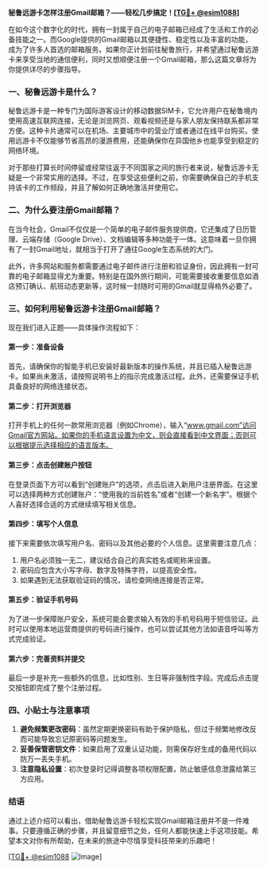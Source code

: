 **秘鲁远游卡怎样注册Gmail邮箱？——轻松几步搞定！[[TG💪+ @esim1088](https://t.me/s/esim1088)]**

在如今这个数字化的时代，拥有一封属于自己的电子邮箱已经成了生活和工作的必备技能之一。而Google提供的Gmail邮箱以其便捷性、稳定性以及丰富的功能，成为了许多人首选的邮箱服务。如果你正计划前往秘鲁旅行，并希望通过秘鲁远游卡来享受当地的通信便利，同时又想顺便注册一个Gmail邮箱，那么这篇文章将为你提供详尽的步骤指导。

### 一、秘鲁远游卡是什么？

秘鲁远游卡是一种专门为国际游客设计的移动数据SIM卡，它允许用户在秘鲁境内使用高速互联网连接，无论是浏览网页、观看视频还是与家人朋友保持联系都非常方便。这种卡片通常可以在机场、主要城市中的营业厅或者通过在线平台购买。使用远游卡不仅能够节省高昂的漫游费用，还能确保你在异国他乡也能享受到稳定的网络环境。

对于那些打算长时间停留或经常往返于不同国家之间的旅行者来说，秘鲁远游卡无疑是一个非常实用的选择。不过，在享受这些便利之前，你需要确保自己的手机支持该卡的工作频段，并且了解如何正确地激活并使用它。

### 二、为什么要注册Gmail邮箱？

在当今社会，Gmail不仅仅是一个简单的电子邮件服务提供商，它还集成了日历管理、云端存储（Google Drive）、文档编辑等多种功能于一体。这意味着一旦你拥有了一封Gmail地址，就相当于打开了通往Google生态系统的大门。

此外，许多网站和服务都需要通过电子邮件进行注册和验证身份，因此拥有一封可靠的电子邮箱显得尤为重要。特别是在国外旅行期间，可能需要接收重要信息如酒店预订确认、航班动态更新等，这时候一封随时可用的Gmail就显得格外必要了。

### 三、如何利用秘鲁远游卡注册Gmail邮箱？

现在我们进入正题——具体操作流程如下：

#### 第一步：准备设备

首先，请确保你的智能手机已安装好最新版本的操作系统，并且已插入秘鲁远游卡。如果尚未激活，请按照说明书上的指示完成激活过程。此外，还需要保证手机具备良好的网络连接状态。

#### 第二步：打开浏览器

打开手机上的任何一款常用浏览器（例如Chrome），输入“www.gmail.com”访问Gmail官方网站。如果你的手机语言设置为中文，则会直接看到中文界面；否则可以根据提示选择相应的语言版本。

#### 第三步：点击创建账户按钮

在登录页面下方可以看到“创建账户”的选项，点击后进入新用户注册界面。在这里可以选择两种方式创建账户：“使用我的当前姓名”或者“创建一个新名字”。根据个人喜好选择合适的方式继续填写相关信息。

#### 第四步：填写个人信息

接下来需要依次填写用户名、密码以及其他必要的个人信息。这里需要注意几点：
1. 用户名必须独一无二，建议结合自己的真实姓名或昵称来设置。
2. 密码应包含大小写字母、数字及特殊字符，以提高安全性。
3. 如果遇到无法获取验证码的情况，请检查网络连接是否正常。

#### 第五步：验证手机号码

为了进一步保障账户安全，系统可能会要求输入有效的手机号码用于短信验证。此时可以使用本地运营商提供的号码进行操作，也可以尝试其他方法如语音呼叫等方式完成验证。

#### 第六步：完善资料并提交

最后一步是补充一些额外的信息，比如性别、生日等非强制性字段。完成后点击提交按钮即完成了整个注册过程。

### 四、小贴士与注意事项

1. **避免频繁更改密码**：虽然定期更换密码有助于保护隐私，但过于频繁地修改反而可能导致忘记原密码等问题发生。
2. **妥善保管密钥文件**：如果启用了双重认证功能，则需保存好生成的备用代码以防万一丢失手机。
3. **注意隐私设置**：初次登录时记得调整各项权限配置，防止敏感信息泄露给第三方应用。

### 结语

通过上述介绍可以看出，借助秘鲁远游卡轻松实现Gmail邮箱注册并不是一件难事。只要遵循正确的步骤，并且留意细节之处，任何人都能快速上手这项技能。希望本文对你有所帮助，在未来的旅途中尽情享受科技带来的乐趣吧！

[[TG💪+ @esim1088](https://t.me/s/esim1088) ![Image](https://i.postimg.cc/4NQfJmqS/Snipaste-2025-05-13-00-14-12.png)]